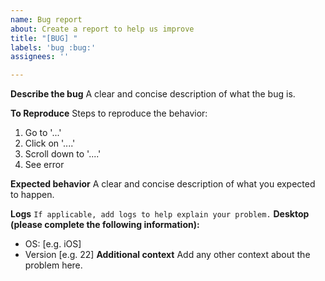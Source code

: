 ```yaml
---
name: Bug report
about: Create a report to help us improve
title: "[BUG] "
labels: 'bug :bug:'
assignees: ''

---
```


**Describe the bug**
A clear and concise description of what the bug is.

**To Reproduce**
Steps to reproduce the behavior:
1. Go to '...'
2. Click on '....'
3. Scroll down to '....'
4. See error

**Expected behavior**
A clear and concise description of what you expected to happen.

**Logs**
```If applicable, add logs to help explain your problem.```
**Desktop (please complete the following information):**
 - OS: [e.g. iOS]
 - Version [e.g. 22]
**Additional context**
Add any other context about the problem here.